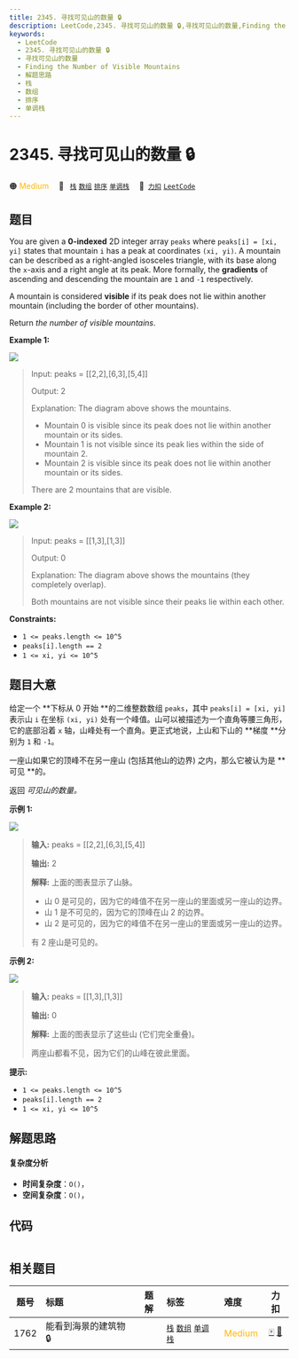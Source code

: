 ```yaml
---
title: 2345. 寻找可见山的数量 🔒
description: LeetCode,2345. 寻找可见山的数量 🔒,寻找可见山的数量,Finding the Number of Visible Mountains,解题思路,栈,数组,排序,单调栈
keywords:
  - LeetCode
  - 2345. 寻找可见山的数量 🔒
  - 寻找可见山的数量
  - Finding the Number of Visible Mountains
  - 解题思路
  - 栈
  - 数组
  - 排序
  - 单调栈
---
```


# 2345. 寻找可见山的数量 🔒

🟠 <font color=#ffb800>Medium</font>&emsp; 🔖&ensp; [`栈`](/tag/stack.md) [`数组`](/tag/array.md) [`排序`](/tag/sorting.md) [`单调栈`](/tag/monotonic-stack.md)&emsp; 🔗&ensp;[`力扣`](https://leetcode.cn/problems/finding-the-number-of-visible-mountains) [`LeetCode`](https://leetcode.com/problems/finding-the-number-of-visible-mountains)

## 题目

You are given a **0-indexed** 2D integer array `peaks` where `peaks[i] = [xi,
yi]` states that mountain `i` has a peak at coordinates `(xi, yi)`. A mountain
can be described as a right-angled isosceles triangle, with its base along the
`x`-axis and a right angle at its peak. More formally, the **gradients** of
ascending and descending the mountain are `1` and `-1` respectively.

A mountain is considered **visible** if its peak does not lie within another
mountain (including the border of other mountains).

Return _the number of visible mountains_.



**Example 1:**

![](https://fastly.jsdelivr.net/gh/doocs/leetcode@main/solution/2300-2399/2345.Finding%20the%20Number%20of%20Visible%20Mountains/images/ex1.png)

> Input: peaks = [[2,2],[6,3],[5,4]]
> 
> Output: 2
> 
> Explanation: The diagram above shows the mountains.
> - Mountain 0 is visible since its peak does not lie within another mountain or its sides.
> - Mountain 1 is not visible since its peak lies within the side of mountain 2.
> - Mountain 2 is visible since its peak does not lie within another mountain or its sides.
> 
> There are 2 mountains that are visible.

**Example 2:**

![](https://fastly.jsdelivr.net/gh/doocs/leetcode@main/solution/2300-2399/2345.Finding%20the%20Number%20of%20Visible%20Mountains/images/ex2new1.png)

> Input: peaks = [[1,3],[1,3]]
> 
> Output: 0
> 
> Explanation: The diagram above shows the mountains (they completely overlap).
> 
> Both mountains are not visible since their peaks lie within each other.

**Constraints:**

  * `1 <= peaks.length <= 10^5`
  * `peaks[i].length == 2`
  * `1 <= xi, yi <= 10^5`


## 题目大意

给定一个 **下标从 0 开始  **的二维整数数组 `peaks`，其中 `peaks[i] = [xi, yi]` 表示山 `i` 在坐标 `(xi,
yi)` 处有一个峰值。山可以被描述为一个直角等腰三角形，它的底部沿着 `x` 轴，山峰处有一个直角。更正式地说，上山和下山的 **梯度  **分别为
`1` 和 `-1`。

一座山如果它的顶峰不在另一座山 (包括其他山的边界) 之内，那么它被认为是 **可见  **的。

返回 _可见山的数量。_



**示例 1:**

![](https://fastly.jsdelivr.net/gh/doocs/leetcode@main/solution/2300-2399/2345.Finding%20the%20Number%20of%20Visible%20Mountains/images/ex1.png)

> 
> 
> 
> 
> 
> **输入:** peaks = [[2,2],[6,3],[5,4]]
> 
> **输出:** 2
> 
> **解释:** 上面的图表显示了山脉。
> - 山 0 是可见的，因为它的峰值不在另一座山的里面或另一座山的边界。
> - 山 1 是不可见的，因为它的顶峰在山 2 的边界。
> - 山 2 是可见的，因为它的峰值不在另一座山的里面或另一座山的边界。
> 
> 有 2 座山是可见的。

**示例 2:**

![](https://fastly.jsdelivr.net/gh/doocs/leetcode@main/solution/2300-2399/2345.Finding%20the%20Number%20of%20Visible%20Mountains/images/ex2new1.png)

> 
> 
> 
> 
> 
> **输入:** peaks = [[1,3],[1,3]]
> 
> **输出:** 0
> 
> **解释:** 上面的图表显示了这些山 (它们完全重叠)。
> 
> 两座山都看不见，因为它们的山峰在彼此里面。
> 
> 



**提示:**

  * `1 <= peaks.length <= 10^5`
  * `peaks[i].length == 2`
  * `1 <= xi, yi <= 10^5`


## 解题思路

#### 复杂度分析

- **时间复杂度**：`O()`，
- **空间复杂度**：`O()`，

## 代码

```javascript

```

## 相关题目

<!-- prettier-ignore -->
| 题号 | 标题 | 题解 | 标签 | 难度 | 力扣 |
| :------: | :------ | :------: | :------ | :------ | :------: |
| 1762 | 能看到海景的建筑物 🔒 |  |  [`栈`](/tag/stack.md) [`数组`](/tag/array.md) [`单调栈`](/tag/monotonic-stack.md) | <font color=#ffb800>Medium</font> | [🀄️](https://leetcode.cn/problems/buildings-with-an-ocean-view) [🔗](https://leetcode.com/problems/buildings-with-an-ocean-view) |